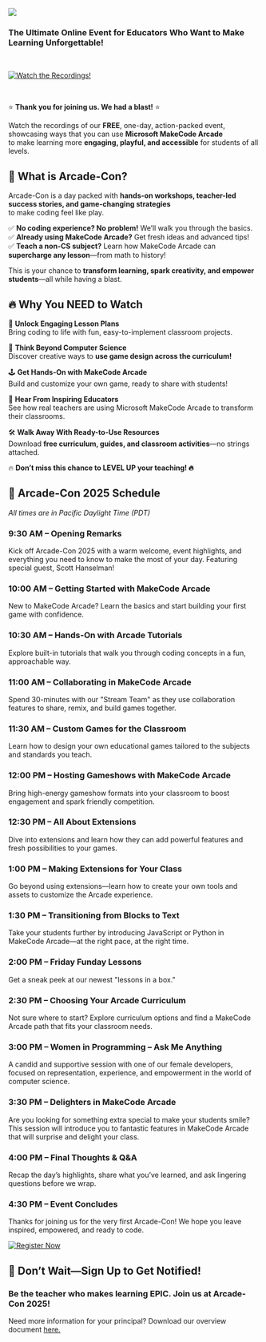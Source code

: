
[![](/static/courses/arcadecon/arcadecon-md-banner.png)](https://developer.microsoft.com/en-us/reactor/events/25467/)   
### The Ultimate Online Event for Educators Who Want to Make Learning Unforgettable!  

<br/>

[![Watch the Recordings!](https://img.shields.io/badge/Register%20Now-Click%20Here!-blue?style=for-the-badge)](https://www.youtube.com/playlist?list=PLUgoavxKsVdW6HuW4SuHrpd4jdug59-OC)  

<br/>


⭐️ **Thank you for joining us. We had a blast!** ⭐️  


Watch the recordings of our **FREE**, one-day, action-packed event, showcasing ways that you can use **Microsoft MakeCode Arcade**<br/>to make learning more **engaging, playful, and accessible** for students of all levels.  




## 🎯 What is Arcade-Con?  

Arcade-Con is a day packed with **hands-on workshops, teacher-led success stories, and game-changing strategies**<br/>
to make coding feel like play. 

✅ **No coding experience? No problem!** We’ll walk you through the basics.  
✅ **Already using MakeCode Arcade?** Get fresh ideas and advanced tips!  
✅ **Teach a non-CS subject?** Learn how MakeCode Arcade can **supercharge any lesson**—from math to history!  

This is your chance to **transform learning, spark creativity, and empower students**—all while having a blast.  



## 🔥 Why You NEED to Watch  

🚀 **Unlock Engaging Lesson Plans**  
Bring coding to life with fun, easy-to-implement classroom projects.  

🎨 **Think Beyond Computer Science**  
Discover creative ways to **use game design across the curriculum!**  

🕹️ **Get Hands-On with MakeCode Arcade**  
Build and customize your own game, ready to share with students!  

🎤 **Hear From Inspiring Educators**  
See how real teachers are using Microsoft MakeCode Arcade to transform their classrooms.  

🛠️ **Walk Away With Ready-to-Use Resources**  
Download **free curriculum, guides, and classroom activities**—no strings attached.  


🔥 **Don’t miss this chance to LEVEL UP your teaching! 🔥**  



## 📅 Arcade-Con 2025 Schedule  
_All times are in Pacific Daylight Time (PDT)_

### 9:30 AM – Opening Remarks  
Kick off Arcade-Con 2025 with a warm welcome, event highlights, and everything you need to know to make the most of your day. Featuring special guest, Scott Hanselman!

### 10:00 AM – Getting Started with MakeCode Arcade  
New to MakeCode Arcade? Learn the basics and start building your first game with confidence.

### 10:30 AM – Hands-On with Arcade Tutorials  
Explore built-in tutorials that walk you through coding concepts in a fun, approachable way.

### 11:00 AM – Collaborating in MakeCode Arcade  
Spend 30-minutes with our "Stream Team" as they use collaboration features to share, remix, and build games together.

### 11:30 AM – Custom Games for the Classroom  
Learn how to design your own educational games tailored to the subjects and standards you teach.

### 12:00 PM – Hosting Gameshows with MakeCode Arcade  
Bring high-energy gameshow formats into your classroom to boost engagement and spark friendly competition.

### 12:30 PM – All About Extensions  
Dive into extensions and learn how they can add powerful features and fresh possibilities to your games.

### 1:00 PM – Making Extensions for Your Class  
Go beyond using extensions—learn how to create your own tools and assets to customize the Arcade experience.

### 1:30 PM – Transitioning from Blocks to Text  
Take your students further by introducing JavaScript or Python in MakeCode Arcade—at the right pace, at the right time.

### 2:00 PM – Friday Funday Lessons  
Get a sneak peek at our newest "lessons in a box."

### 2:30 PM – Choosing Your Arcade Curriculum  
Not sure where to start? Explore curriculum options and find a MakeCode Arcade path that fits your classroom needs.

### 3:00 PM – Women in Programming – Ask Me Anything  
A candid and supportive session with one of our female developers, focused on representation, experience, and empowerment in the world of computer science.

### 3:30 PM – Delighters in MakeCode Arcade  
Are you looking for something extra special to make your students smile? This session will introduce you to fantastic features in MakeCode Arcade that will surprise and delight your class.

### 4:00 PM – Final Thoughts & Q&A  
Recap the day’s highlights, share what you’ve learned, and ask lingering questions before we wrap.

### 4:30 PM – Event Concludes  
Thanks for joining us for the very first Arcade-Con! We hope you leave inspired, empowered, and ready to code.


[![Register Now](https://img.shields.io/badge/Register%20Now-Click%20Here!-blue?style=for-the-badge)](https://developer.microsoft.com/en-us/reactor/events/25467/)  


## 🚀 Don’t Wait—Sign Up to Get Notified!  

### **Be the teacher who makes learning EPIC. Join us at Arcade-Con 2025!**  


Need more information for your principal? Download our overview document [here.](https://1drv.ms/w/c/416406873cb120ab/EXqhYz69uYZIrWpOzKusqAoBuMYkNWqoaK394ImilMQTjA?e=1TnMuL)
